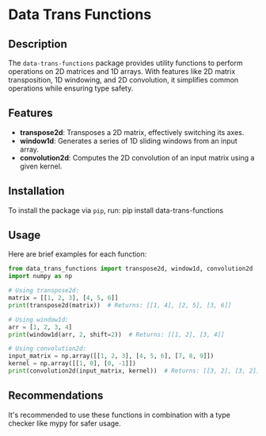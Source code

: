 # Data Trans Functions

## Description

The `data-trans-functions` package provides utility functions to perform operations on 2D matrices 
and 1D arrays. With features like 2D matrix transposition, 1D windowing, and 2D convolution, it 
simplifies common operations while ensuring type safety.

## Features

- **transpose2d**: Transposes a 2D matrix, effectively switching its axes.
- **window1d**: Generates a series of 1D sliding windows from an input array.
- **convolution2d**: Computes the 2D convolution of an input matrix using a given kernel.

## Installation

To install the package via `pip`, run:
pip install data-trans-functions

## Usage

Here are brief examples for each function:

```python
from data_trans_functions import transpose2d, window1d, convolution2d
import numpy as np

# Using transpose2d:
matrix = [[1, 2, 3], [4, 5, 6]]
print(transpose2d(matrix))  # Returns: [[1, 4], [2, 5], [3, 6]]

# Using window1d:
arr = [1, 2, 3, 4]
print(window1d(arr, 2, shift=2))  # Returns: [[1, 2], [3, 4]]

# Using convolution2d:
input_matrix = np.array([[1, 2, 3], [4, 5, 6], [7, 8, 9]])
kernel = np.array([[1, 0], [0, -1]])
print(convolution2d(input_matrix, kernel))  # Returns: [[3, 2], [3, 2]]
```

## Recommendations

It's recommended to use these functions in combination with a type checker like mypy for safer usage.
